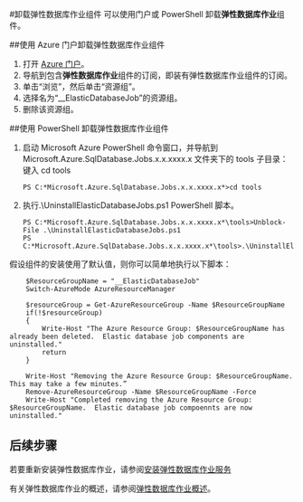 <properties 
	pageTitle="如何卸载弹性数据库作业工具" 
	description="如何卸载弹性数据库作业工具" 
	services="sql-database" 
	documentationCenter="" 
	manager="jeffreyg" 
	authors="sidneyh" 
	editor=""/>

<tags 
	ms.service="sql-database" 
	ms.date="08/09/2015" 
	wacn.date="09/15/2015"/>

#卸载弹性数据库作业组件
可以使用门户或 PowerShell 卸载**弹性数据库作业**组件。

##使用 Azure 门户卸载弹性数据库作业组件

1. 打开 [Azure 门户](https://manage.windowsazure.cn)。
2. 导航到包含**弹性数据库作业**组件的订阅，即装有弹性数据库作业组件的订阅。
3. 单击“浏览”，然后单击“资源组”。
4. 选择名为“\_\_ElasticDatabaseJob”的资源组。
5. 删除该资源组。

##使用 PowerShell 卸载弹性数据库作业组件

1.	启动 Microsoft Azure PowerShell 命令窗口，并导航到 Microsoft.Azure.SqlDatabase.Jobs.x.x.xxxx.x 文件夹下的 tools 子目录：键入 cd tools

		PS C:*Microsoft.Azure.SqlDatabase.Jobs.x.x.xxxx.x*>cd tools

2.	执行.\\UninstallElasticDatabaseJobs.ps1 PowerShell 脚本。

		PS C:*Microsoft.Azure.SqlDatabase.Jobs.x.x.xxxx.x*\tools>Unblock-File .\UninstallElasticDatabaseJobs.ps1
		PS C:*Microsoft.Azure.SqlDatabase.Jobs.x.x.xxxx.x*\tools>.\UninstallElasticDatabaseJobs.ps1

假设组件的安装使用了默认值，则你可以简单地执行以下脚本：

		$ResourceGroupName = "__ElasticDatabaseJob"
		Switch-AzureMode AzureResourceManager
		
		$resourceGroup = Get-AzureResourceGroup -Name $ResourceGroupName
		if(!$resourceGroup)
		{
		    Write-Host "The Azure Resource Group: $ResourceGroupName has already been deleted.  Elastic database job components are uninstalled."
		    return
		}
		
		Write-Host "Removing the Azure Resource Group: $ResourceGroupName.  This may take a few minutes.”
		Remove-AzureResourceGroup -Name $ResourceGroupName -Force
		Write-Host "Completed removing the Azure Resource Group: $ResourceGroupName.  Elastic database job compoennts are now uninstalled."

## 后续步骤

若要重新安装弹性数据库作业，请参阅[安装弹性数据库作业服务](/documentation/articles/sql-database-elastic-jobs-service-installation)

有关弹性数据库作业的概述，请参阅[弹性数据库作业概述](/documentation/articles/sql-database-elastic-jobs-overview)。

<!--Image references-->
[1]: ./media/sql-database-elastic-job-uninstall/
 

<!---HONumber=69-->